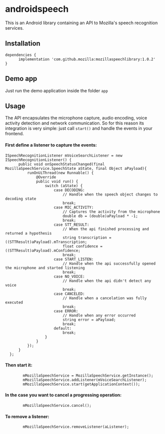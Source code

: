 # androidspeech

This is an Android library containing an API to Mozilla's speech recognition services. 


## Installation
```
dependencies { 
      implementation 'com.github.mozilla:mozillaspeechlibrary:1.0.2'
}
```

## Demo app
Just run the demo application inside the folder `app`

## Usage
The API encapsulates the microphone capture, audio encoding, voice activity detection and network 
communication. So for this reason its integration is very simple: just call `start()` and handle the events in your frontend.

#### First define a listener to capture the events:
```
ISpeechRecognitionListener mVoiceSearchListener = new ISpeechRecognitionListener() {
      public void onSpeechStatusChanged(final MozillaSpeechService.SpeechState aState, final Object aPayload){
          runOnUiThread(new Runnable() {
              @Override
              public void run() {
                  switch (aState) {
                      case DECODING:
                          // Handle when the speech object changes to decoding state
                          break;
                      case MIC_ACTIVITY:
                          // Captures the activity from the microphone
                          double db = (double)aPayload * -1;
                          break;
                      case STT_RESULT:
                          // When the api finished processing and returned a hypothesis 
                          string transcription = ((STTResult)aPayload).mTranscription;
                          float confidence = ((STTResult)aPayload).mConfidence;
                          break;
                      case START_LISTEN:
                          // Handle when the api successfully opened the microphone and started listening
                          break;
                      case NO_VOICE:
                          // Handle when the api didn't detect any voice
                          break;
                      case CANCELED:
                          // Handle when a cancelation was fully executed
                          break;
                      case ERROR:
                          // Handle when any error occurred
                          string error = aPayload;
                          break;
                      default:
                          break;
                  }
              }
          });
      }
  };
```

#### Then start it:
```
        mMozillaSpeechService = MozillaSpeechService.getInstance();
        mMozillaSpeechService.addListener(mVoiceSearchListener);
        mMozillaSpeechService.start(getApplicationContext());
```

#### In the case you want to cancel a progressing operation:
```
        mMozillaSpeechService.cancel();
```

#### To remove a listener:
```
        mMozillaSpeechService.removeListener(aListener);
```
